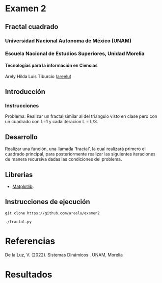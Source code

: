 # Examen 2

## Fractal cuadrado

### Universidad Nacional Autonoma de México (UNAM)
### Escuela Nacional de Estudios Superiores, Unidad Morelia
#### Tecnologías para la información en Ciencias

Arely Hilda Luis Tiburcio ([areelu](https://github.com/areelu))

## Introducción

### Instrucciones 
Problema: Realizar un fractal similar al del triangulo visto en clase pero con un cuadrado con L=1 y cada iteracion L = L/3.

## Desarrollo 
Realizar una función, una llamada 'fractal', la cual realizará primero  el cuadrado principal, para posteriormente realizar las siguientes iteraciones de manera recursiva dadas las condiciones del problema.

## Librerias
- [Matplotlib](https://matplotlib.org/).

## Instrucciones de ejecución

```text
git clone https://github.com/areelu/examen2
```


```text
./fractal.py
```
# Referencias 
De la Luz, V. (2022). Sistemas Dinámicos . UNAM, Morelia

# Resultados

